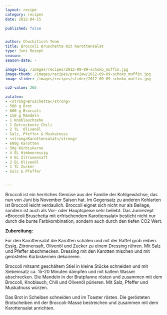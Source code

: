 ```yaml
---
layout: recipe
category: recipes
date: 2012-04-15

published: false


author: Chuchitisch Team
title: Broccoli Bruschetta mit Karottensalat
type: Juni Rezept
season: -
season-date: -

image-big: /images/recipes/2012-09-09-schoko_muffin.jpg
image-thumb: /images/recipes/preview/2012-09-09-schoko_muffin.jpg
image-slider: /images/recipes/slider/2012-09-09-schoko_muffin.jpg

co2-value: 265

zutaten:
- <strong>Bruschetta</strong>
- 500 g Brot
- 600 g Broccoli
- 150 g Mandeln
- 1	Knoblauchzehe 
- 1	Getrocknete Chili
- 2 TL	Olivenöl
- Salz, Pfeffer & Muskatnuss 
- <strong>Karottensalat</strong>
- 600g Karotten
- 50g Kürbiskerne
- 4 EL Himbeeressig
- 4 EL Zitronensaft
- 2 EL Olivenöl
- 1 TL Zucker
- Salz & Pfeffer


---
```


Broccoli ist ein herrliches Gemüse aus der Familie der Kohlgewächse, das nun von Juni bis November Saison hat. Im Gegensatz zu anderen Kohlarten ist Broccoli leicht verdaulich. Broccoli eignet sich nicht nur als Beilage, sondern ist auch als Vor- oder Hauptspeise sehr beliebt. Das Junirezept «Broccoli Bruschetta mit erfrischendem Karottensalat» besticht nicht nur durch die bunte Farbkombination, sondern auch durch den tiefen CO2 Wert.

**Zubereitung:**

Für den Karottensalat die Karotten schälen und mit der Raffel grob reiben. Essig, Zitronensaft, Olivenöl und Zucker zu einem Dressing rühren. Mit Salz und Pfeffer abschmecken. Dressing mit den Karotten mischen und mit gerösteten Kürbiskernen dekorieren.

Broccoli mitsamt geschältem Stiel in kleine Stücke schneiden und mit Siebeinsatz ca. 15-20 Minuten dämpfen und mit kaltem Wasser abschrecken. Die Mandeln in der Bratpfanne rösten und zusammen mit dem Broccoli, Knoblauch, Chili und Olivenöl pürieren. Mit Salz, Pfeffer und Muskatnuss würzen.

Das Brot in Scheiben schneiden und im Toaster rösten. Die gerösteten Brotscheiben mit der Broccoli-Masse bestreichen und zusammen mit dem Karottensalat anrichten.

